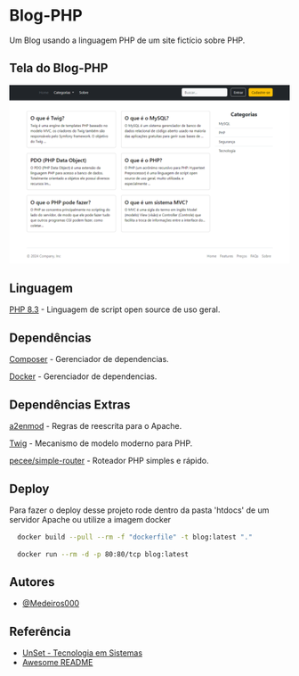 
# Blog-PHP

Um Blog usando a linguagem PHP de um site fictício
sobre PHP.


## Tela do Blog-PHP

![Screenshot](https://raw.githubusercontent.com/Medeiros000/Medeiros000/a382f95afb70a0d629aa888c3f084abb6eb94a51/imagens/exemplo.png)
## Linguagem

[PHP 8.3]("https://www.php.net/releases/8.3/en.php") - Linguagem de script open source de uso geral.


## Dependências
[Composer]("https://getcomposer.org/") - Gerenciador de dependencias.

[Docker]("https://www.docker.com/") - Gerenciador de dependencias.

## Dependências Extras
[a2enmod]("https://www.digitalocean.com/community/tutorials/how-to-rewrite-urls-with-mod_rewrite-for-apache-on-ubuntu-20-04") - Regras de reescrita para o Apache.

[Twig]("https://twig.symfony.com/doc/3.x/installation.html") - Mecanismo de modelo moderno para PHP.

[pecee/simple-router]("https://packagist.org/packages/pecee/simple-router") - Roteador PHP simples e rápido.


## Deploy

Para fazer o deploy desse projeto rode dentro da pasta 'htdocs' de um servidor Apache ou utilize a imagem docker

```bash
  docker build --pull --rm -f "dockerfile" -t blog:latest "." 
```
```bash
  docker run --rm -d -p 80:80/tcp blog:latest 
```

## Autores

- [@Medeiros000](https://github.com/Medeiros000)


## Referência

 - [UnSet - Tecnologia em  Sistemas](https://www.unset.com.br/)
 - [Awesome README](https://github.com/matiassingers/awesome-readme)
